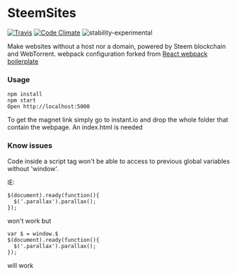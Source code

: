 # SteemSites
[![Travis](https://travis-ci.org/Yhozen/steemsites.svg?branch=master&style=flat-square)](https://yhozen.github.io/steemsites/)
[![Code Climate](https://codeclimate.com/github/Yhozen/steemsites/badges/gpa.svg?style=flat-square)](https://codeclimate.com/github/Yhozen/steemsites)
![stability-experimental](https://img.shields.io/badge/stability-experimental-orange.svg)

Make websites without a host nor a domain, powered by Steem blockchain and WebTorrent.
webpack configuration forked from [React webpack boilerplate](https://github.com/vasanthk/react-es6-webpack-boilerplate)

### Usage

```
npm install
npm start
Open http://localhost:5000
```
To get the magnet link simply go to instant.io and drop the whole folder that contain the webpage. An index.html is needed

### Know issues

Code inside a script tag won't be able to access to previous global variables without 'window'. 

IE: 
``` 
$(document).ready(function(){
  $('.parallax').parallax();
}); 
``` 
won't work but
    
```
var $ = window.$
$(document).ready(function(){
  $('.parallax').parallax();
}); 
```
will work

